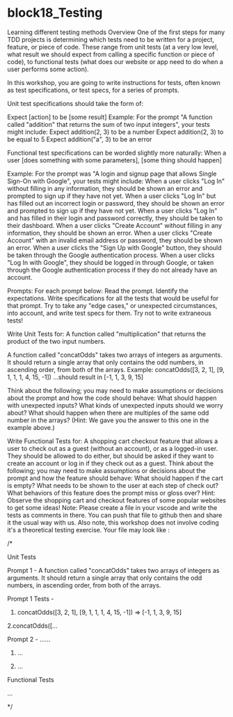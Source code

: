 # block18_Testing
Learning different testing methods
Overview
One of the first steps for many TDD projects is determining which tests need to be written for a project, feature, or piece of code. These range from unit tests (at a very low level, what result we should expect from calling a specific function or piece of code), to functional tests (what does our website or app need to do when a user performs some action).

In this workshop, you are going to write instructions for tests, often known as test specifications, or test specs, for a series of prompts.

Unit test specifications should take the form of:

Expect [action] to be [some result]
Example: For the prompt "A function called "addition" that returns the sum of two input integers", your tests might include:
Expect addition(2, 3) to be a number
Expect addition(2, 3) to be equal to 5
Expect addition("a", 3) to be an error

Functional test specifications can be worded slightly more naturally:
When a user [does something with some parameters], [some thing should happen]

Example: For the prompt was "A login and signup page that allows Single Sign-On with Google", your tests might include:
When a user clicks "Log In" without filling in any information, they should be shown an error and prompted to sign up if they have not yet.
When a user clicks "Log In" but has filled out an incorrect login or password, they should be shown an error and prompted to sign up if they have not yet.
When a user clicks "Log In" and has filled in their login and password correctly, they should be taken to their dashboard.
When a user clicks "Create Account" without filling in any information, they should be shown an error.
When a user clicks "Create Account" with an invalid email address or password, they should be shown an error.
When a user clicks the "Sign Up with Google" button, they should be taken through the Google authentication process.
When a user clicks "Log In with Google", they should be logged in through Google, or taken through the Google authentication process if they do not already have an account.

Prompts: 
For each prompt below: 
Read the prompt.
Identify the expectations.
Write specifications for all the tests that would be useful for that prompt.
Try to take any "edge cases," or unexpected circumstances, into account, and write test specs for them.
Try not to write extraneous tests!

Write Unit Tests for:
A function called "multiplication" that returns the product of the two input numbers.

A function called "concatOdds" takes two arrays of integers as arguments. It should return a single array that only contains the odd numbers, in ascending order, from both of the arrays.
Example: concatOdds([3, 2, 1], [9, 1, 1, 1, 4, 15, -1])
...should result in [-1, 1, 3, 9, 15]

Think about the following; you may need to make assumptions or decisions about the prompt and how the code should behave:
What should happen with unexpected inputs?
What kinds of unexpected inputs should we worry about?
What should happen when there are multiples of the same odd number in the arrays? (Hint: We gave you the answer to this one in the example above.)

Write Functional Tests for:
A shopping cart checkout feature that allows a user to check out as a guest (without an account), or as a logged-in user. They should be allowed to do either, but should be asked if they want to create an account or log in if they check out as a guest.
Think about the following; you may need to make assumptions or decisions about the prompt and how the feature should behave:
What should happen if the cart is empty?
What needs to be shown to the user at each step of check out?
What behaviors of this feature does the prompt miss or gloss over?
Hint: Observe the shopping cart and checkout features of some popular websites to get some ideas!
Note: Please create a file in your vscode and write the tests as comments in there. You can push that file to github then and share it the usual way with us. Also note, this workshop does not involve coding it's a theoretical testing exercise. Your file may look like : 

/*

Unit Tests 

Prompt 1 - A function called "concatOdds" takes two arrays of integers as arguments. It should return a single array that only contains the odd numbers, in ascending order, from both of the arrays.

Prompt 1 Tests - 

1. concatOdds([3, 2, 1], [9, 1, 1, 1, 4, 15, -1]) => [-1, 1, 3, 9, 15]

2.concatOdds([...

Prompt 2 - ......

1. ...

2. ...

Functional Tests

...

*/